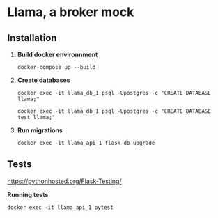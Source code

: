 # Llama, a broker mock

## Installation
1. **Build docker environnment**

    `docker-compose up --build`
2. **Create databases** 

    `docker exec -it llama_db_1 psql -Upostgres -c "CREATE DATABASE llama;"`
    
    `docker exec -it llama_db_1 psql -Upostgres -c "CREATE DATABASE test_llama;"`
3. **Run migrations**

    `docker exec -it llama_api_1 flask db upgrade`

## Tests
https://pythonhosted.org/Flask-Testing/

**Running tests**

`docker exec -it llama_api_1 pytest`
